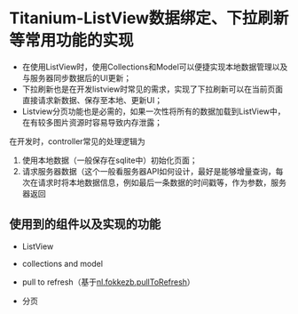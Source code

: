 
# Titanium-ListView数据绑定、下拉刷新等常用功能的实现
- 在使用ListView时，使用Collections和Model可以便捷实现本地数据管理以及与服务器同步数据后的UI更新；
- 下拉刷新也是在开发listview时常见的需求，实现了下拉刷新可以在当前页面直接请求新数据、保存至本地、更新UI；
- Listview分页功能也是必需的，如果一次性将所有的数据加载到ListView中，在有较多图片资源时容易导致内存泄露；

在开发时，controller常见的处理逻辑为
1. 使用本地数据（一般保存在sqlite中）初始化页面；
2. 请求服务器数据（这个一般看服务器API如何设计，最好是能够增量查询，每次在请求时将本地数据信息，例如最后一条数据的时间戳等，作为参数，服务器返回

## 使用到的组件以及实现的功能
- ListView
- collections and model
- pull to refresh（基于[nl.fokkezb.pullToRefresh][1]）
- 分页


  [1]: https://github.com/FokkeZB/nl.fokkezb.pullToRefresh